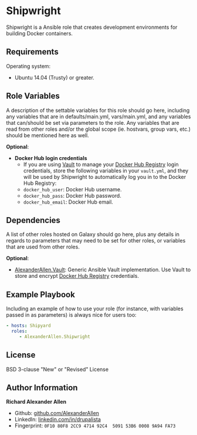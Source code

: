 Shipwright
==========

Shipwright is a Ansible role that creates development environments for building Docker containers.


Requirements
------------

Operating system:

* Ubuntu 14.04 (Trusty) or greater.

Role Variables
--------------

A description of the settable variables for this role should go here, including any variables that are in defaults/main.yml, vars/main.yml, and any variables that can/should be set via parameters to the role. Any variables that are read from other roles and/or the global scope (ie. hostvars, group vars, etc.) should be mentioned here as well.

**Optional**:

* **Docker Hub login credentials**
    * If you are using [Vault](https://github.com/AlexanderAllen/Vault) to manage your 
    [Docker Hub Registry](https://registry.hub.docker.com/) login credentials, store the following variables in your 
    `vault.yml`, and they will be used by Shipwright to automatically log you in to the Docker Hub Registry:
    * `docker_hub_user`: Docker Hub username.
    * `docker_hub_pass`: Docker Hub password.
    * `docker_hub_email`: Docker Hub email.

Dependencies
------------

A list of other roles hosted on Galaxy should go here, plus any details in regards to parameters that may need to be set for other roles, or variables that are used from other roles.

**Optional**:

* [AlexanderAllen.Vault](https://github.com/AlexanderAllen/Vault): Generic Ansible Vault implementation. Use Vault to 
store and encrypt [Docker Hub Registry](https://registry.hub.docker.com/) credentials.

Example Playbook
----------------

Including an example of how to use your role (for instance, with variables passed in as parameters) is always nice for users too:


```yaml
- hosts: Shipyard
  roles:
     - AlexanderAllen.Shipwright
```

License
-------

BSD 3-clause "New" or "Revised" License

Author Information
------------------

**Richard Alexander Allen**

* Github: [github.com/AlexanderAllen](https://github.com/AlexanderAllen)
* LinkedIn: [linkedin.com/in/drupalista](https://www.linkedin.com/in/drupalista)
* Fingerprint: `0F10 80F8 2CC9 4714 92C4  5091 53B6 0008 9A94 FA73`
